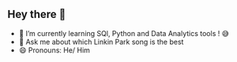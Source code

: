 ## Hey there 👋

- 🌱 I’m currently learning SQl, Python and Data Analytics tools ! 😅
- 💬 Ask me about which Linkin Park song is the best
- 😄 Pronouns: He/ Him
